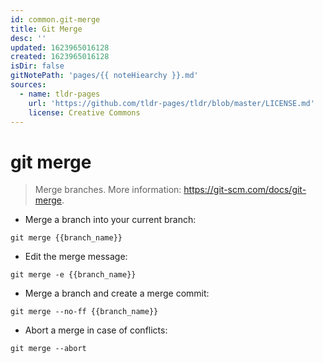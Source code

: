 ```yaml
---
id: common.git-merge
title: Git Merge
desc: ''
updated: 1623965016128
created: 1623965016128
isDir: false
gitNotePath: 'pages/{{ noteHiearchy }}.md'
sources:
  - name: tldr-pages
    url: 'https://github.com/tldr-pages/tldr/blob/master/LICENSE.md'
    license: Creative Commons
---
```

# git merge

> Merge branches.
> More information: <https://git-scm.com/docs/git-merge>.

- Merge a branch into your current branch:

`git merge {{branch_name}}`

- Edit the merge message:

`git merge -e {{branch_name}}`

- Merge a branch and create a merge commit:

`git merge --no-ff {{branch_name}}`

- Abort a merge in case of conflicts:

`git merge --abort`

